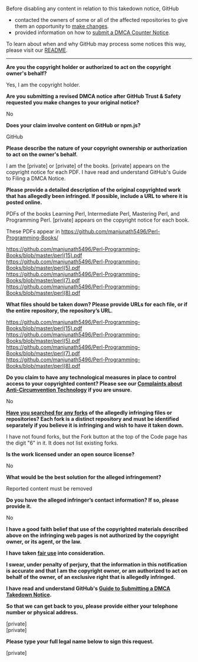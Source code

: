 Before disabling any content in relation to this takedown notice, GitHub
- contacted the owners of some or all of the affected repositories to give them an opportunity to [make changes](https://docs.github.com/en/github/site-policy/dmca-takedown-policy#a-how-does-this-actually-work).
- provided information on how to [submit a DMCA Counter Notice](https://docs.github.com/en/articles/guide-to-submitting-a-dmca-counter-notice).

To learn about when and why GitHub may process some notices this way, please visit our [README](https://github.com/github/dmca/blob/master/README.md#anatomy-of-a-takedown-notice).

---

**Are you the copyright holder or authorized to act on the copyright owner's behalf?**

Yes, I am the copyright holder.

**Are you submitting a revised DMCA notice after GitHub Trust & Safety requested you make changes to your original notice?**

No

**Does your claim involve content on GitHub or npm.js?**

GitHub

**Please describe the nature of your copyright ownership or authorization to act on the owner's behalf.**

I am the [private] or [private] of the books. [private] appears on the copyright notice for each PDF. I have read and understand GitHub's Guide to Filing a DMCA Notice.

**Please provide a detailed description of the original copyrighted work that has allegedly been infringed. If possible, include a URL to where it is posted online.**

PDFs of the books Learning Perl, Intermediate Perl, Mastering Perl, and Programming Perl. [private] appears on the copyright notice for each book.

These PDFs appear in https://github.com/manjunath5496/Perl-Programming-Books/

https://github.com/manjunath5496/Perl-Programming-Books/blob/master/perl(15).pdf  
https://github.com/manjunath5496/Perl-Programming-Books/blob/master/perl(5).pdf  
https://github.com/manjunath5496/Perl-Programming-Books/blob/master/perl(7).pdf  
https://github.com/manjunath5496/Perl-Programming-Books/blob/master/perl(8).pdf

**What files should be taken down? Please provide URLs for each file, or if the entire repository, the repository’s URL.**

https://github.com/manjunath5496/Perl-Programming-Books/blob/master/perl(15).pdf  
https://github.com/manjunath5496/Perl-Programming-Books/blob/master/perl(5).pdf  
https://github.com/manjunath5496/Perl-Programming-Books/blob/master/perl(7).pdf  
https://github.com/manjunath5496/Perl-Programming-Books/blob/master/perl(8).pdf

**Do you claim to have any technological measures in place to control access to your copyrighted content? Please see our <a href="https://docs.github.com/articles/guide-to-submitting-a-dmca-takedown-notice#complaints-about-anti-circumvention-technology">Complaints about Anti-Circumvention Technology</a> if you are unsure.**

No

**<a href="https://docs.github.com/articles/dmca-takedown-policy#b-what-about-forks-or-whats-a-fork">Have you searched for any forks</a> of the allegedly infringing files or repositories? Each fork is a distinct repository and must be identified separately if you believe it is infringing and wish to have it taken down.**

I have not found forks, but the Fork button at the top of the Code page has the digit "6" in it. It does not list existing forks.

**Is the work licensed under an open source license?**

No

**What would be the best solution for the alleged infringement?**

Reported content must be removed

**Do you have the alleged infringer’s contact information? If so, please provide it.**

No

**I have a good faith belief that use of the copyrighted materials described above on the infringing web pages is not authorized by the copyright owner, or its agent, or the law.**

**I have taken <a href="https://www.lumendatabase.org/topics/22">fair use</a> into consideration.**

**I swear, under penalty of perjury, that the information in this notification is accurate and that I am the copyright owner, or am authorized to act on behalf of the owner, of an exclusive right that is allegedly infringed.**

**I have read and understand GitHub's <a href="https://docs.github.com/articles/guide-to-submitting-a-dmca-takedown-notice/">Guide to Submitting a DMCA Takedown Notice</a>.**

**So that we can get back to you, please provide either your telephone number or physical address.**

[private]  
[private]  

**Please type your full legal name below to sign this request.**

[private]  
